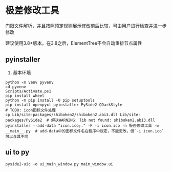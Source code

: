 # 极差修改工具

门限文件解析，并且按照预定规则展示修改前后比较，可由用户进行检查并进一步修改

建议使用3.8+版本，在3.8之后，ElementTree不会自动重排节点属性

## pyinstaller

1. 基本环境
```shell
python -m venv pyvenv
cd pyvenv
Scripts/Activate.ps1
pip install wheel
python -m pip install -U pip setuptools
pip install openpyxl pyinstaller PySide2 QDarkStyle
# TODO: icon图标文件处理
cp Lib/site-packages/shiboken2/shiboken2.abi3.dll Lib/site-packages/PySide2  # 解决WARNING: lib not found: shiboken2.abi3.dll
pyinstaller --add-data "icon.ico;." -F -i icon.ico -n 极差修改工具 -w __main__.py  # add-data中的图标文件名在程序中规定，不能更改，但`-i icon.ico`可以与其不同
```

## ui to py

`pyside2-uic -o ui_main_window.py main_window.ui`
